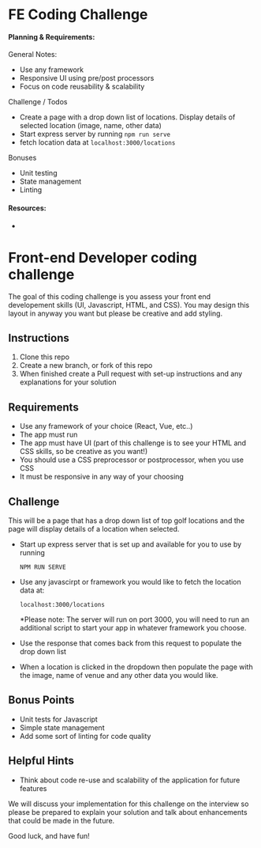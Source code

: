 # FE Coding Challenge

#### Planning & Requirements:

General Notes:

- Use any framework
- Responsive UI using pre/post processors
- Focus on code reusability & scalability

Challenge / Todos

- Create a page with a drop down list of locations. Display details of selected location (image, name, other data)
- Start express server by running `npm run serve`
- fetch location data at `localhost:3000/locations`

Bonuses

- Unit testing
- State management
- Linting

#### Resources:

-

# Front-end Developer coding challenge

The goal of this coding challenge is you assess your front end developement skills (UI, Javascript, HTML, and CSS). You may design this layout in anyway you want but please be creative and add styling.

## Instructions

1. Clone this repo
2. Create a new branch, or fork of this repo
3. When finished create a Pull request with set-up instructions and any explanations for your solution

## Requirements

- Use any framework of your choice (React, Vue, etc..)
- The app must run
- The app must have UI (part of this challenge is to see your HTML and CSS skills, so be creative as you want!)
- You should use a CSS preprocessor or postprocessor, when you use CSS
- It must be responsive in any way of your choosing

## Challenge

This will be a page that has a drop down list of top golf locations and the page will display details of a location when selected.

- Start up express server that is set up and available for you to use by running

  `NPM RUN SERVE`

- Use any javascirpt or framework you would like to fetch the location data at:

  `localhost:3000/locations`

  \*Please note: The server will run on port 3000, you will need to run an additional script to start your app in whatever framework you choose.

- Use the response that comes back from this request to populate the drop down list
- When a location is clicked in the dropdown then populate the page with the image, name of venue and any other data you would like.

## Bonus Points

- Unit tests for Javascript
- Simple state management
- Add some sort of linting for code quality

## Helpful Hints

- Think about code re-use and scalability of the application for future features

We will discuss your implementation for this challenge on the interview so please be prepared to explain your solution and talk about enhancements that could be made in the future.

Good luck, and have fun!
